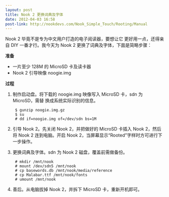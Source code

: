 ```yaml
---
layout: post
title: Nook 2 更换词典及字体
date: 2012-04-03 16:58
post-link: http://nookdevs.com/Nook_Simple_Touch/Rooting/Manual
---
```


Nook 2 毕竟不是专为中文用户打造的电子阅读器，要想让它 
更好用一点，还得亲自 DIY 一番才行。我今天为 Nook 2
更换了词典及字体，下面是简略步骤：

**准备**

+ 一片至少 128M 的 MicroSD 卡及读卡器
+ Nook 2 引导映像 noogie.img

**过程**

1. 制作启动盘。将下载的 noogie.img 映像写入 MicroSD 卡，sdn 为 MicroSD，需替
   换成系统实际识别的信息。

        $ gunzip noogie.img.gz
        $ su
        # dd if=noogie.img of=/dev/sdn bs=1M

2. 引导 Nook 2。先关闭 Nook 2，并把做好的 MicroSD 卡插入 Nook 2，然后将 Nook 2
   连到电脑。开启 Nook 2，当屏幕显示“Rooted”字样时方可进行下一步操作。

3. 更换词典及字体。sdn 为 Nook 2 磁盘，覆盖前需做备份。

        # mkdir /mnt/nook
        # mount /dev/sdn5 /mnt/nook
        # cp basewords.db /mnt/nook/media/reference
        # cp Malabar.ttf /mnt/nook/fonts
        # umount /mnt/nook

4. 善后。从电脑拔掉 Nook 2，并拆下 MicroSD 卡，重新开机即可。
